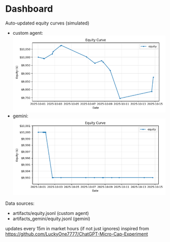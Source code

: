 # Dashboard

Auto-updated equity curves (simulated)

- custom agent: ![Equity Curve](artifacts/equity.png?v=83c6fd0)
- gemini: ![Equity Curve (Gemini)](artifacts_gemini/equity.png?v=83c6fd0)

Data sources:
- artifacts/equity.jsonl (custom agent)
- artifacts_gemini/equity.jsonl (gemini)

updates every 15m in market hours (if not just ignores)
inspired from https://github.com/LuckyOne7777/ChatGPT-Micro-Cap-Experiment